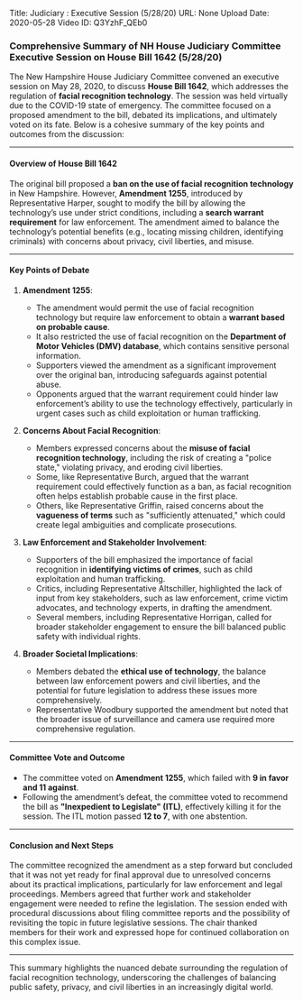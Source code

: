 Title: Judiciary : Executive Session (5/28/20)
URL: None
Upload Date: 2020-05-28
Video ID: Q3YzhF_QEb0

### Comprehensive Summary of NH House Judiciary Committee Executive Session on House Bill 1642 (5/28/20)

The New Hampshire House Judiciary Committee convened an executive session on May 28, 2020, to discuss **House Bill 1642**, which addresses the regulation of **facial recognition technology**. The session was held virtually due to the COVID-19 state of emergency. The committee focused on a proposed amendment to the bill, debated its implications, and ultimately voted on its fate. Below is a cohesive summary of the key points and outcomes from the discussion:

---

#### **Overview of House Bill 1642**
The original bill proposed a **ban on the use of facial recognition technology** in New Hampshire. However, **Amendment 1255**, introduced by Representative Harper, sought to modify the bill by allowing the technology’s use under strict conditions, including a **search warrant requirement** for law enforcement. The amendment aimed to balance the technology’s potential benefits (e.g., locating missing children, identifying criminals) with concerns about privacy, civil liberties, and misuse.

---

#### **Key Points of Debate**

1. **Amendment 1255**:
   - The amendment would permit the use of facial recognition technology but require law enforcement to obtain a **warrant based on probable cause**.
   - It also restricted the use of facial recognition on the **Department of Motor Vehicles (DMV) database**, which contains sensitive personal information.
   - Supporters viewed the amendment as a significant improvement over the original ban, introducing safeguards against potential abuse.
   - Opponents argued that the warrant requirement could hinder law enforcement’s ability to use the technology effectively, particularly in urgent cases such as child exploitation or human trafficking.

2. **Concerns About Facial Recognition**:
   - Members expressed concerns about the **misuse of facial recognition technology**, including the risk of creating a "police state," violating privacy, and eroding civil liberties.
   - Some, like Representative Burch, argued that the warrant requirement could effectively function as a ban, as facial recognition often helps establish probable cause in the first place.
   - Others, like Representative Griffin, raised concerns about the **vagueness of terms** such as "sufficiently attenuated," which could create legal ambiguities and complicate prosecutions.

3. **Law Enforcement and Stakeholder Involvement**:
   - Supporters of the bill emphasized the importance of facial recognition in **identifying victims of crimes**, such as child exploitation and human trafficking.
   - Critics, including Representative Altschiller, highlighted the lack of input from key stakeholders, such as law enforcement, crime victim advocates, and technology experts, in drafting the amendment.
   - Several members, including Representative Horrigan, called for broader stakeholder engagement to ensure the bill balanced public safety with individual rights.

4. **Broader Societal Implications**:
   - Members debated the **ethical use of technology**, the balance between law enforcement powers and civil liberties, and the potential for future legislation to address these issues more comprehensively.
   - Representative Woodbury supported the amendment but noted that the broader issue of surveillance and camera use required more comprehensive regulation.

---

#### **Committee Vote and Outcome**
- The committee voted on **Amendment 1255**, which failed with **9 in favor and 11 against**.
- Following the amendment’s defeat, the committee voted to recommend the bill as **"Inexpedient to Legislate" (ITL)**, effectively killing it for the session. The ITL motion passed **12 to 7**, with one abstention.

---

#### **Conclusion and Next Steps**
The committee recognized the amendment as a step forward but concluded that it was not yet ready for final approval due to unresolved concerns about its practical implications, particularly for law enforcement and legal proceedings. Members agreed that further work and stakeholder engagement were needed to refine the legislation. The session ended with procedural discussions about filing committee reports and the possibility of revisiting the topic in future legislative sessions. The chair thanked members for their work and expressed hope for continued collaboration on this complex issue.

---

This summary highlights the nuanced debate surrounding the regulation of facial recognition technology, underscoring the challenges of balancing public safety, privacy, and civil liberties in an increasingly digital world.